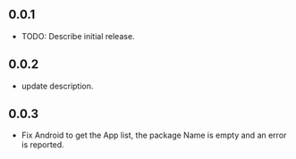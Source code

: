 ## 0.0.1

* TODO: Describe initial release.

## 0.0.2

* update description.

## 0.0.3

* Fix Android to get the App list, the package Name is empty and an error is reported.
